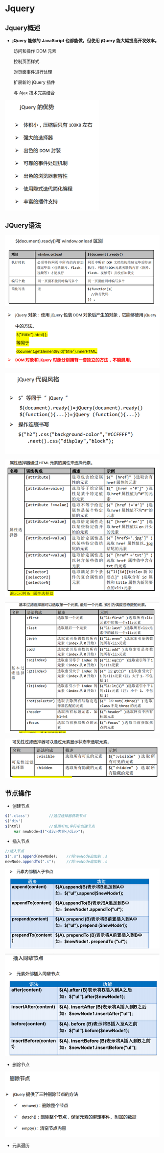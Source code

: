 # Jquery

## Jquery概述

* **jQuery** **能做的** **JavaScript** **也都能做，但使用** **jQuery** **能大幅提高开发效率。**

  ​		访问和操作 DOM 元素

  ​		控制页面样式

  ​		对页面事件进行处理

  ​		扩展新的 jQuery 插件

  ​		与 Ajax 技术完美结合

<img src="../../image/image-20201014173731405.png" alt="image-20201014173731405" style="zoom:80%;" />

## JQuery语法

![image-20201014173901845](../../image/image-20201014173901845.png)

![image-20201014174103820](../../image/image-20201014174103820.png)

![image-20201014193654724](../../image/image-20201014193654724.png)

![image-20201014211217980](../../image/image-20201014211217980.png)

![image-20201014211306970](../../image/image-20201014211306970.png)

![image-20201014211526522](../../image/image-20201014211526522.png)

## 节点操作

* 创建节点

```js
$('.class')			//通过选择器获取节点
$('div')			
$(html)				//使用HTML字符串创建节点
	var newNode=$("<div>内容</div>");
```

* 插入节点

```js
//插入节点
$(".s").append(newNode);	//将newNode追加到 .s
newNode.appendTo(".s");		//将newNode追加到 .s
```

![image-20201014225500733](../../image/image-20201014225500733.png)

![image-20201014225603208](../../image/image-20201014225603208.png)

* 删除节点

![image-20201014225754285](../../image/image-20201014225754285.png)

* 元素遍历